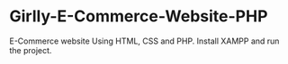 # Girlly-E-Commerce-Website-PHP
E-Commerce website Using HTML, CSS and PHP. Install XAMPP and run the project.
